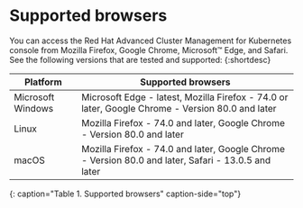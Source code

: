 # Supported browsers

You can access the Red Hat Advanced Cluster Management for Kubernetes console from Mozilla Firefox, Google Chrome, Microsoft™ Edge, and Safari. See the following versions that are tested and supported:
{:shortdesc}

|Platform|Supported browsers|
|--------|------------------|
|Microsoft Windows| Microsoft Edge - latest, Mozilla Firefox - 74.0 or later, Google Chrome - Version 80.0 and later|
|Linux | Mozilla Firefox - 74.0 and later, Google Chrome - Version 80.0 and later|
|macOS|Mozilla Firefox - 74.0 and later, Google Chrome - Version 80.0 and later, Safari - 13.0.5 and later|
{: caption="Table 1. Supported browsers" caption-side="top"}

 <!--please do not use list items in these tables -->

